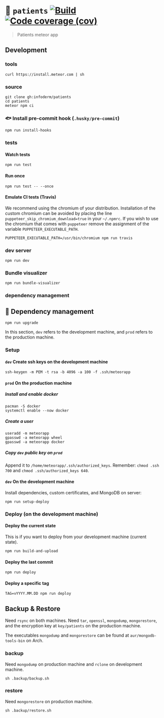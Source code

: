 :face_with_thermometer: `patients`
[![Build](https://img.shields.io/travis/infoderm/patients/main.svg)](https://travis-ci.org/infoderm/patients/branches)
[![Code coverage (cov)](https://img.shields.io/codecov/c/gh/infoderm/patients/main.svg)](https://codecov.io/gh/infoderm/patients)
==

> Patients meteor app

## Development

### tools

    curl https://install.meteor.com | sh

### source

    git clone gh:infoderm/patients
    cd patients
    meteor npm ci

### :fish: Install pre-commit hook (`.husky/pre-commit`)

    npm run install-hooks

### tests

#### Watch tests

    npm run test

#### Run once

    npm run test -- --once

#### Emulate CI tests (Travis)
We recommend using the chromium of your distribution. Installation of the
custom chromium can be avoided by placing the line
`puppeteer_skip_chromium_download=true` in your `~/.npmrc`. If you wish to use
the chromium that comes with `puppeteer` remove the assignment of the variable
`PUPPETEER_EXECUTABLE_PATH`.

    PUPPETEER_EXECUTABLE_PATH=/usr/bin/chromium npm run travis

### dev server

    npm run dev

### Bundle visualizer

    npm run bundle-visualizer

### dependency management

## :gift: Dependency management

    npm run upgrade

In this section, `dev` refers to the development machine, and `prod` refers to
the production machine.

### Setup

#### `dev` Create ssh keys on the development machine

    ssh-keygen -m PEM -t rsa -b 4096 -a 100 -f .ssh/meteorapp

#### `prod` On the production machine

##### Install and enable docker

    pacman -S docker
    systemctl enable --now docker

##### Create a user

    useradd -m meteorapp
    gpasswd -a meteorapp wheel
    gpasswd -a meteorapp docker

##### Copy `dev` public key on `prod`

Append it to `/home/meteorapp/.ssh/authorized_keys`.
Remember: `chmod .ssh 700` and `chmod .ssh/authorized_keys 640`.

#### `dev` On the development machine
Install dependencies, custom certificates, and MongoDB on server:

    npm run setup-deploy

### Deploy (on the development machine)

#### Deploy the current state

This is if you want to deploy from your development machine (current state).

    npm run build-and-upload

#### Deploy the last commit

    npm run deploy

#### Deploy a specific tag

    TAG=vYYYY.MM.DD npm run deploy

## Backup & Restore

Need `rsync` on both machines.
Need `tar`, `openssl`, `mongodump`, `mongorestore`,
and the encryption key at `key/patients` on the production machine.

The executables `mongodump` and `mongorestore` can be found at `aur/mongodb-tools-bin` on Arch.

### backup

Need `mongodump` on production machine and `rclone` on development machine.

    sh .backup/backup.sh

### restore

Need `mongorestore` on production machine.

    sh .backup/restore.sh
